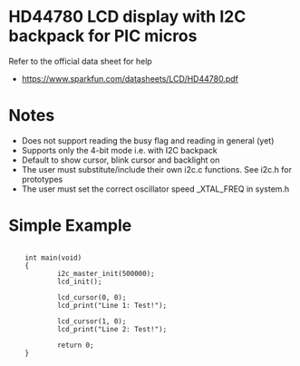  
# HD44780 LCD display with I2C backpack for PIC micros

Refer to the official data sheet for help

- https://www.sparkfun.com/datasheets/LCD/HD44780.pdf


# Notes

- Does not support reading the busy flag and reading in general (yet)
- Supports only the 4-bit mode i.e. with I2C backpack
- Default to show cursor, blink cursor and backlight on
- The user must substitute/include their own i2c.c functions. See i2c.h for prototypes
- The user must set the correct oscillator speed _XTAL_FREQ in system.h


# Simple Example
```

    int main(void) 
    {
            i2c_master_init(500000);
            lcd_init();
                    
            lcd_cursor(0, 0);
            lcd_print("Line 1: Test!");
            
            lcd_cursor(1, 0);
            lcd_print("Line 2: Test!");
            
            return 0; 
    }
```